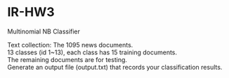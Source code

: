 # IR-HW3
Multinomial NB Classifier

Text collection:
    The 1095 news documents.  
    13 classes (id 1~13), each class has 15 training documents.  
    The remaining documents are for testing.  
    Generate an output file (output.txt) that records your classification results.  

